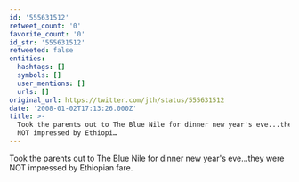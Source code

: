 ```yaml
---
id: '555631512'
retweet_count: '0'
favorite_count: '0'
id_str: '555631512'
retweeted: false
entities:
  hashtags: []
  symbols: []
  user_mentions: []
  urls: []
original_url: https://twitter.com/jth/status/555631512
date: '2008-01-02T17:13:26.000Z'
title: >-
  Took the parents out to The Blue Nile for dinner new year's eve...they were
  NOT impressed by Ethiopi…
---
```


Took the parents out to The Blue Nile for dinner new year's eve...they were NOT impressed by Ethiopian fare.